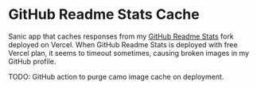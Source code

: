 # GitHub Readme Stats Cache

Sanic app that caches responses from my
[GitHub Readme Stats](https://github.com/tuokri/github-readme-stats)
fork deployed on Vercel. When GitHub Readme Stats is deployed with free Vercel
plan, it seems to timeout sometimes, causing broken images in my
GitHub profile.

TODO: GitHub action to purge camo image cache on deployment.
